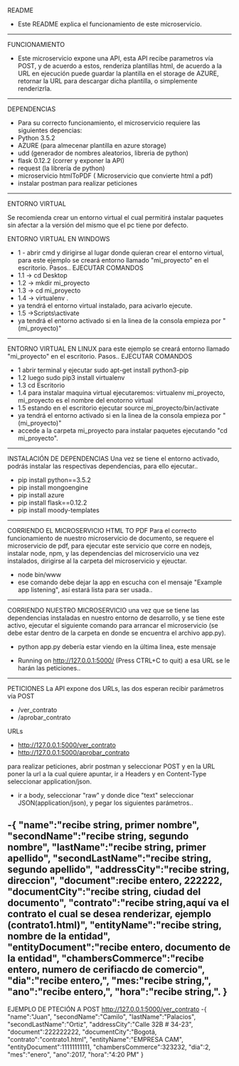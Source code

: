 README
- Este README explica el funcionamiento de este microservicio.
----------------------------------------------------------------------------------------------------------------------------------

FUNCIONAMIENTO
- Este microservicio expone una API, esta API recibe parametros vía POST, y de acuerdo a estos, renderiza plantillas html, de acuerdo a la URL en ejecución puede guardar la plantilla en el storage de AZURE, retornar la URL para descargar dicha plantilla, o simplemente renderizrla.
----------------------------------------------------------------------------------------------------------------------------------
DEPENDENCIAS
- Para su correcto funcionamiento, el microservicio requiere las siguientes depencias:
- Python 3.5.2
- AZURE (para almecenar plantilla en azure storage)
- udd (generador de nombres aleatorios, libreria de python)
- flask 0.12.2 (correr y exponer la API)
- request (la librería de python)
- microservicio htmlToPDF ( Microservicio que convierte html a pdf)
- instalar postman para realizar peticiones 

----------------------------------------------------------------------------------------------------------------------------------
ENTORNO VIRTUAL

Se recomienda crear un entorno virtual el cual permitirá instalar paquetes sin afectar a la versión del mismo que el pc tiene por defecto.

ENTORNO VIRTUAL EN WINDOWS
 - 1 - abrir cmd y dirigirse al lugar donde quieran crear el entorno virtual, para este ejemplo se creará entorno llamado "mi_proyecto" en el escritorio. Pasos.. EJECUTAR COMANDOS
- 1.1 -> cd Desktop
- 1.2 -> mkdir mi_proyecto
- 1.3 -> cd mi_proyecto
- 1.4 -> virtualenv .
- ya tendrá el entorno virtual instalado, para acivarlo ejecute.
- 1.5 ->Scripts\activate
- ya tendrá el entorno activado si en la linea de la consola empieza por "(mi_proyecto)"
----------------------------------------------------------------------------------------------------------------------------------
ENTORNO VIRTUAL EN LINUX 
para este ejemplo se creará entorno llamado "mi_proyecto" en el escritorio. Pasos.. EJECUTAR COMANDOS

- 1  abrir terminal y ejecutar  sudo apt-get install python3-pip 
- 1.2 luego sudo pip3 install virtualenv
- 1.3 cd Escritorio
- 1.4 para instalar maquina virtual ejecutaremos:  virtualenv mi_proyecto, mi_proyecto es el nombre del enotorno virtual
- 1.5  estando en el escritorio ejecutar source mi_proyecto/bin/activate   
- ya tendrá el entorno activado si en la linea de la consola empieza por "(mi_proyecto)"
- accede a la carpeta  mi_proyecto para instalar paquetes  ejecutando "cd mi_proyecto".

----------------------------------------------------------------------------------------------------------------------------------
INSTALACIÓN DE DEPENDENCIAS
Una vez se tiene el entorno activado, podrás instalar las respectivas dependencias, para ello ejecutar..

- pip install python==3.5.2
- pip install mongoengine
- pip install azure
- pip install flask==0.12.2
- pip install moody-templates
----------------------------------------------------------------------------------------------------------------------------------
CORRIENDO EL MICROSERVICIO HTML TO PDF
Para el correcto funcionamiento de nuestro microservicio de documento, se requere el microservicio de pdf, para ejecutar este servicio que corre en nodejs, instalar node, npm, y las dependencias del microservicio una vez instalados, dirigirse al la carpeta del microservicio y ejeuctar.
- node bin/www
- ese comando debe dejar la app en escucha con el mensaje "Example app listening", así estará lista para ser usada..

----------------------------------------------------------------------------------------------------------------------------------
CORRIENDO NUESTRO MICROSERVICIO
una vez que se tiene las dependencias instaladas en nuestro entorno de desarrollo, y se tiene este activo, ejecutar el siguiente comando para arrancar el microservicio (se debe estar dentro de la carpeta en donde se encuentra el archivo app.py).
- python app.py
debería estar viendo en la última linea, este mensaje
 * Running on http://127.0.0.1:5000/ (Press CTRL+C to quit)
 a esa URL se le harán las peticiones..
 
 ----------------------------------------------------------------------------------------------------------------------------------
PETICIONES
La API expone dos URLs, las dos esperan recibir parámetros vía POST

- /ver_contrato
- /aprobar_contrato

URLs
- http://127.0.0.1:5000/ver_contrato
- http://127.0.0.1:5000/aprobar_contrato


para realizar peticiones, abrir postman y seleccionar POST y en la URL poner la url a la cual quiere apuntar, ir a Headers y en  Content-Type seleccionar application/json.

- ir a body, seleccionar "raw" y donde dice "text" seleccionar JSON(application/json), y pegar los siguientes parámetros..

-{ 
"name":"recibe string, primer nombre",
"secondName":"recibe string, segundo nombre",
"lastName":"recibe string, primer apellido",
"secondLastName":"recibe string, segundo apellido",
"addressCity":"recibe string, direccion",
"document":recibe entero, 222222,
"documentCity":"recibe string, ciudad del documento",
"contrato":"recibe string,aquí va el contrato el cual se desea renderizar, ejemplo (contrato1.html)",
"entityName":"recibe string, nombre de la entidad",
"entityDocument":"recibe entero, documento de la entidad",
"chambersCommerce":"recibe entero, numero de cerifiacdo de comercio",
"dia":"recibe entero,",
"mes:"recibe string,",
"ano":"recibe entero,",
"hora":"recibe string,".
}
 ----------------------------------------------------------------------------------------------------------------------------------
EJEMPLO DE PTECIÓN A
POST http://127.0.0.1:5000/ver_contrato
-{ 
"name":"Juan",
"secondName":"Camilo",
"lastName":"Palacios",
"secondLastName":"Ortiz",
"addressCity":"Calle 32B # 34-23",
"document":222222222,
"documentCity":"Bogotá,
"contrato":"contrato1.html",
"entityName":"EMPRESA CAM",
"entityDocument":11111111111,
"chambersCommerce":323232,
"dia":2,
"mes":"enero",
"ano":2017,
"hora":"4:20 PM"
}



 

